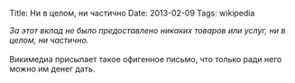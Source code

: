 Title: Ни в целом, ни частично
Date: 2013-02-09
Tags: wikipedia

<div class="text"><i>За этот вклад не было предоставлено никаких товаров или услуг, ни в целом, ни частично.</i><br /><br />
Викимедиа присылает такое офигенное письмо, что только ради него можно им денег дать.</div>